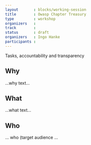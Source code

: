 ```yaml
---
layout       : blocks/working-session
title        : Owasp Chapter Treasury
type         : workshop
organizers   :
track        :
status       : draft
organizers   : Ingo Hanke
participants :
---
```


Tasks, accountability and transparency

## Why

...why text...

## What

...what text...

## Who

... who (target audience ...